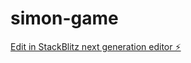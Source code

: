 # simon-game

[Edit in StackBlitz next generation editor ⚡️](https://stackblitz.com/~/github.com/abhimishra01/simon-game)